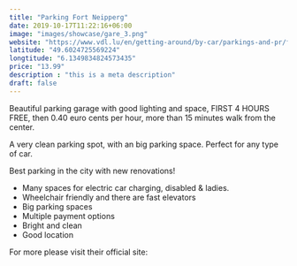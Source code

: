 ```yaml
---
title: "Parking Fort Neipperg"
date: 2019-10-17T11:22:16+06:00
image: "images/showcase/gare_3.png"
website: "https://www.vdl.lu/en/getting-around/by-car/parkings-and-pr/fort-neipperg"
latitude: "49.6024725569224"
longtitude: "6.1349834824573435"
price: "13.99"
description : "this is a meta description"
draft: false
---
```


Beautiful parking garage with good lighting and space, FIRST 4 HOURS FREE, then 0.40 euro cents per hour, more than 15 minutes walk from the center.

A very clean parking spot, with an big parking space. Perfect for any type of car.

Best parking in the city with new renovations!

- Many spaces for electric car charging, disabled & ladies.
- Wheelchair friendly and there are fast elevators
- Big parking spaces
- Multiple payment options
- Bright and clean
- Good location

For more please visit their official site:

